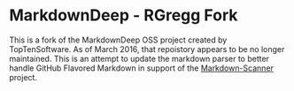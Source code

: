 # MarkdownDeep - RGregg Fork

This is a fork of the MarkdownDeep OSS project created by TopTenSoftware. 
As of March 2016, that repoistory appears to be no longer maintained. This is an
attempt to update the markdown parser to better handle GitHub Flavored Markdown
in support of the [Markdown-Scanner](https://github.com/onedrive/markdown-scanner) project.

